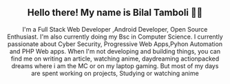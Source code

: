 <h2 align="center">Hello there! My name is Bilal Tamboli 👋🤓</h2>
<p align="center">I'm a Full Stack Web Developer ,Android Developer, Open Source Enthusiast.
I'm also currently doing my Bsc in Computer Science.
I currently passionate about Cyber Security, Progressive Web Apps,Pyhon Automation and PHP Web apps.
When I'm not developing and building things, you can find me on writing an article, watching anime, daydreaming actionpacked dreams where i am the MC or on my laptop gaming. But most of my days are spent working on projects, Studying or watching anime</p>

